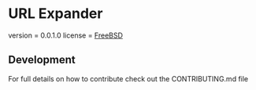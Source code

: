 URL Expander
============
version = 0.0.1.0
license = [FreeBSD](http://stuart.nx15.at/2014/license.html)

## Development ##
For full details on how to contribute check out the CONTRIBUTING.md file
